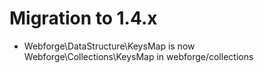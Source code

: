 # Migration to 1.4.x

-  Webforge\DataStructure\KeysMap is now Webforge\Collections\KeysMap in webforge/collections
